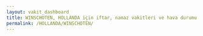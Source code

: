 ```yaml
---
layout: vakit_dashboard
title: WINSCHOTEN, HOLLANDA için iftar, namaz vakitleri ve hava durumu - ilçe/eyalet seç
permalink: /HOLLANDA/WINSCHOTEN/
---
```


<script type="text/javascript">
  var GLOBAL_COUNTRY = 'HOLLANDA';
  var GLOBAL_CITY = 'WINSCHOTEN';
  var GLOBAL_STATE = '';
  var lat = 72;
  var lon = 21;
</script>
